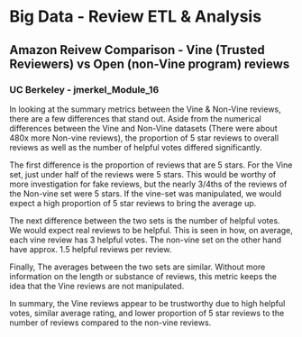 # Big Data - Review ETL & Analysis
## Amazon Reivew Comparison - Vine (Trusted Reviewers) vs Open (non-Vine program) reviews
### UC Berkeley - jmerkel_Module_16

In looking at the summary metrics between the Vine & Non-Vine reviews, there are a few differences that stand out. Aside from the numerical differences between the Vine and Non-Vine datasets (There were about 480x more Non-vine reviews), the proportion of 5 star reviews to overall reviews as well as the number of helpful votes differed significantly.

The first difference is the proportion of reviews that are 5 stars. For the Vine set, just under half of the reviews were 5 stars. This would be worthy of more investigation for fake reviews, but the nearly 3/4ths of the reviews of the Non-vine set were 5 stars. If the vine-set was manipulated, we would expect a high proportion of 5 star reviews to bring the average up.

The next difference between the two sets is the number of helpful votes. We would expect real reviews to be helpful. This is seen in how, on average, each vine review has 3 helpful votes. The non-vine set on the other hand have approx. 1.5 helpful reviews per review.

Finally, The averages between the two sets are similar. Without more information on the length or substance of reviews, this metric keeps the idea that the Vine reviews are not manipulated.


In summary, the Vine reviews appear to be trustworthy due to high helpful votes, similar average rating, and lower proportion of 5 star reviews to the number of reviews compared to the non-vine reviews.

